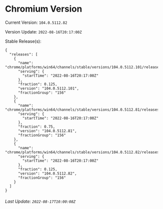 # Chromium Version

Current Version: `104.0.5112.82`

Version Update: `2022-08-16T20:17:00Z`

Stable Release(s):
```
{
  "releases": [
    {
      "name": "chrome/platforms/win64/channels/stable/versions/104.0.5112.101/releases/1660681020",
      "serving": {
        "startTime": "2022-08-16T20:17:00Z"
      },
      "fraction": 0.125,
      "version": "104.0.5112.101",
      "fractionGroup": "156"
    },
    {
      "name": "chrome/platforms/win64/channels/stable/versions/104.0.5112.81/releases/1660681020",
      "serving": {
        "startTime": "2022-08-16T20:17:00Z"
      },
      "fraction": 0.75,
      "version": "104.0.5112.81",
      "fractionGroup": "156"
    },
    {
      "name": "chrome/platforms/win64/channels/stable/versions/104.0.5112.82/releases/1660681020",
      "serving": {
        "startTime": "2022-08-16T20:17:00Z"
      },
      "fraction": 0.125,
      "version": "104.0.5112.82",
      "fractionGroup": "156"
    }
  ]
}
```

###### Last Update: `2022-08-17T10:00:08Z`
